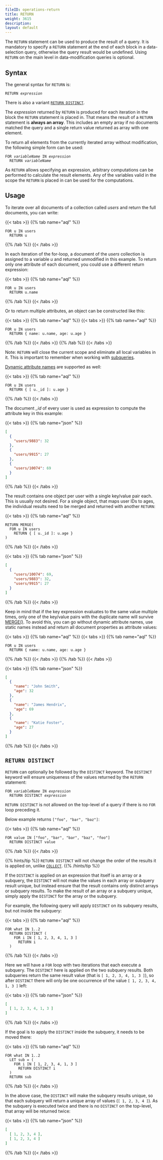```yaml
---
fileID: operations-return
title: RETURN
weight: 3615
description: 
layout: default
---
```

The `RETURN` statement can be used to produce the result of a query.
It is mandatory to specify a `RETURN` statement at the end of each block in a
data-selection query, otherwise the query result would be undefined. Using 
`RETURN` on the main level in data-modification queries is optional.

## Syntax

The general syntax for `RETURN` is:

<pre><code>RETURN <em>expression</em></code></pre>

There is also a variant [`RETURN DISTINCT`](#return-distinct).

The *expression* returned by `RETURN` is produced for each iteration in the block the
`RETURN` statement is placed in. That means the result of a `RETURN` statement
is **always an array**. This includes an empty array if no documents matched the
query and a single return value returned as array with one element.

To return all elements from the currently iterated array without modification,
the following simple form can be used:

<pre><code>FOR <em>variableName</em> IN <em>expression</em>
  RETURN <em>variableName</em></code></pre>

As `RETURN` allows specifying an expression, arbitrary computations can be
performed to calculate the result elements. Any of the variables valid in the
scope the `RETURN` is placed in can be used for the computations.

## Usage

To iterate over all documents of a collection called *users* and return the
full documents, you can write:

{{< tabs >}}
{{% tab name="aql" %}}
```aql
FOR u IN users
  RETURN u
```
{{% /tab %}}
{{< /tabs >}}

In each iteration of the for-loop, a document of the *users* collection is
assigned to a variable *u* and returned unmodified in this example. To return
only one attribute of each document, you could use a different return expression:

{{< tabs >}}
{{% tab name="aql" %}}
```aql
FOR u IN users
  RETURN u.name
```
{{% /tab %}}
{{< /tabs >}}

Or to return multiple attributes, an object can be constructed like this:

{{< tabs >}}
{{% tab name="aql" %}}
{{< tabs >}}
{{% tab name="aql" %}}
```aql
FOR u IN users
  RETURN { name: u.name, age: u.age }
```
{{% /tab %}}
{{< /tabs >}}
{{% /tab %}}
{{< /tabs >}}

Note: `RETURN` will close the current scope and eliminate all local variables in it.
This is important to remember when working with [subqueries](../aql-fundamentals/fundamentals-subqueries).

[Dynamic attribute names](../aql-fundamentals/fundamentals-data-types#objects--documents) are
supported as well:

{{< tabs >}}
{{% tab name="aql" %}}
```aql
FOR u IN users
  RETURN { [ u._id ]: u.age }
```
{{% /tab %}}
{{< /tabs >}}

The document *_id* of every user is used as expression to compute the
attribute key in this example:

{{< tabs >}}
{{% tab name="json" %}}
```json
[
  {
    "users/9883": 32
  },
  {
    "users/9915": 27
  },
  {
    "users/10074": 69
  }
]
```
{{% /tab %}}
{{< /tabs >}}

The result contains one object per user with a single key/value pair each.
This is usually not desired. For a single object, that maps user IDs to ages,
the individual results need to be merged and returned with another `RETURN`:

{{< tabs >}}
{{% tab name="aql" %}}
```aql
RETURN MERGE(
  FOR u IN users
    RETURN { [ u._id ]: u.age }
)
```
{{% /tab %}}
{{< /tabs >}}

{{< tabs >}}
{{% tab name="json" %}}
```json
[
  {
    "users/10074": 69,
    "users/9883": 32,
    "users/9915": 27
  }
]
```
{{% /tab %}}
{{< /tabs >}}

Keep in mind that if the key expression evaluates to the same value multiple
times, only one of the key/value pairs with the duplicate name will survive
[MERGE()](../functions/functions-document#merge). To avoid this, you can go without
dynamic attribute names, use static names instead and return all document
properties as attribute values:

{{< tabs >}}
{{% tab name="aql" %}}
{{< tabs >}}
{{% tab name="aql" %}}
```aql
FOR u IN users
  RETURN { name: u.name, age: u.age }
```
{{% /tab %}}
{{< /tabs >}}
{{% /tab %}}
{{< /tabs >}}

{{< tabs >}}
{{% tab name="json" %}}
```json
[
  {
    "name": "John Smith",
    "age": 32
  },
  {
    "name": "James Hendrix",
    "age": 69
  },
  {
    "name": "Katie Foster",
    "age": 27
  }
]
```
{{% /tab %}}
{{< /tabs >}}

## `RETURN DISTINCT`

`RETURN` can optionally be followed by the `DISTINCT` keyword.
The `DISTINCT` keyword will ensure uniqueness of the values returned by the
`RETURN` statement:

<pre><code>FOR <em>variableName</em> IN <em>expression</em>
  RETURN DISTINCT <em>expression</em></code></pre>

`RETURN DISTINCT` is not allowed on the top-level of a query if there is no `FOR`
loop preceding it.

Below example returns `["foo", "bar", "baz"]`:

{{< tabs >}}
{{% tab name="aql" %}}
```aql
FOR value IN ["foo", "bar", "bar", "baz", "foo"]
  RETURN DISTINCT value
```
{{% /tab %}}
{{< /tabs >}}

{{% hints/tip %}}
`RETURN DISTINCT` will not change the order of the results it is applied on,
unlike [`COLLECT`](operations-collect#collect-vs-return-distinct).
{{% /hints/tip %}}

If the `DISTINCT` is applied on an expression that itself is an array or a subquery, 
the `DISTINCT` will not make the values in each array or subquery result unique, but instead
ensure that the result contains only distinct arrays or subquery results. To make
the result of an array or a subquery unique, simply apply the `DISTINCT` for the
array or the subquery.

For example, the following query will apply `DISTINCT` on its subquery results,
but not inside the subquery:

{{< tabs >}}
{{% tab name="aql" %}}
```aql
FOR what IN 1..2
  RETURN DISTINCT (
    FOR i IN [ 1, 2, 3, 4, 1, 3 ] 
      RETURN i
  )
```
{{% /tab %}}
{{< /tabs >}}

Here we will have a `FOR` loop with two iterations that each execute a subquery. The
`DISTINCT` here is applied on the two subquery results. Both subqueries return the
same result value (that is `[ 1, 2, 3, 4, 1, 3 ]`), so after `DISTINCT` there will
only be one occurrence of the value `[ 1, 2, 3, 4, 1, 3 ]` left:

{{< tabs >}}
{{% tab name="json" %}}
```json
[
  [ 1, 2, 3, 4, 1, 3 ]
]
```
{{% /tab %}}
{{< /tabs >}}

If the goal is to apply the `DISTINCT` inside the subquery, it needs to be moved
there:

{{< tabs >}}
{{% tab name="aql" %}}
```aql
FOR what IN 1..2
  LET sub = (
    FOR i IN [ 1, 2, 3, 4, 1, 3 ] 
      RETURN DISTINCT i
  ) 
  RETURN sub
```
{{% /tab %}}
{{< /tabs >}}

In the above case, the `DISTINCT` will make the subquery results unique, so that
each subquery will return a unique array of values (`[ 1, 2, 3, 4 ]`). As the subquery
is executed twice and there is no `DISTINCT` on the top-level, that array will be
returned twice:

{{< tabs >}}
{{% tab name="json" %}}
```json
[
  [ 1, 2, 3, 4 ],
  [ 1, 2, 3, 4 ]
]
```
{{% /tab %}}
{{< /tabs >}}
